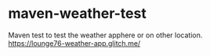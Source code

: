 # maven-weather-test
Maven test to test the weather apphere or on other location. https://lounge76-weather-app.glitch.me/
